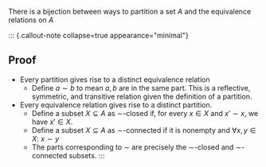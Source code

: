 There is a bijection between ways to partition a set $A$ 
and the equivalence relations on $A$

::: {.callout-note collapse=true appearance="minimal"}
## Proof
- Every partition gives rise to a distinct equivalence relation
  - Define $a \sim b$ to mean $a,b$ are in the same part. This is a reflective, 
    symmetric, and transitive relation given the definition of a partition.
- Every equivalence relation gives rise to a distinct partition.
  - Define a subset $X \subseteq A$ as $\sim$-closed if, for every $x \in X$ and 
    $x' \sim x$, we have $x' \in X$.
  - Define a subset $X \subseteq A$ as $\sim$-connected if it is nonempty and 
    $\forall x,y \in X:\ x \sim y$
  - The parts corresponding to $\sim$ are precisely the $\sim$-closed and 
    $\sim$-connected subsets.
:::